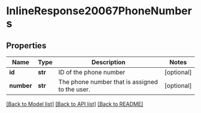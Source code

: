 # InlineResponse20067PhoneNumbers

## Properties
Name | Type | Description | Notes
------------ | ------------- | ------------- | -------------
**id** | **str** | ID of the phone number | [optional] 
**number** | **str** | The phone number that is assigned to the user. | [optional] 

[[Back to Model list]](../README.md#documentation-for-models) [[Back to API list]](../README.md#documentation-for-api-endpoints) [[Back to README]](../README.md)

